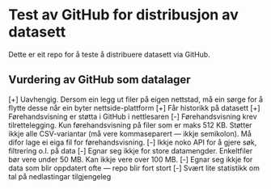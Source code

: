 # Test av GitHub for distribusjon av datasett

Dette er eit repo for å teste å distribuere datasett via GitHub.

## Vurdering av GitHub som datalager
[+] Uavhengig. Dersom ein legg ut filer på eigen nettstad, må ein sørge for å flytte desse når ein byter nettside-plattform
[+] Får historikk på datasett
[+] Førehandsvisning er støtta i GitHub i nettlesaren
[-] Førehandsvisning krev tilrettelegging. Kun førehandsvisning på filer som er maks 512 KB. Støtter ikkje alle CSV-variantar (må vere kommaseparert — ikkje semikolon). Må difor lage ei eiga fil for førehandsvisning.
[-] Ikkje noko API for å gjere søk, filtrering o.l. på data
[-] Egnar seg ikkje for store datamengder. Enkeltfiler bør vere under 50 MB. Kan ikkje vere over 100 MB.
[-] Egnar seg ikkje for data som blir oppdatert ofte — repo blir fort stort
[-] Svært lite statistikk om tal på nedlastingar tilgjengeleg

